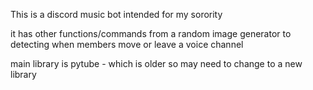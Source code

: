 This is a discord music bot intended for my sorority

it has other functions/commands from a random image generator to detecting when members move or leave a voice channel

main library is pytube - which is older so may need to change to a new library

